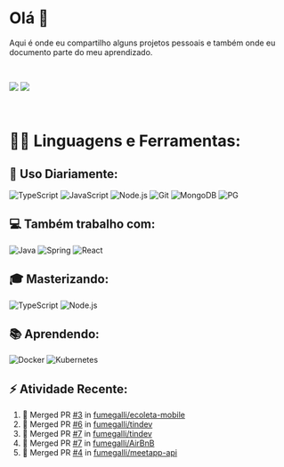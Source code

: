 # **Olá 👋**
Aqui é onde eu compartilho alguns projetos pessoais e também onde eu documento parte do meu aprendizado.

<br>

[<img src="https://img.shields.io/badge/LinkedIn-0077B5?style=for-the-badge&logo=linkedin&logoColor=white"/>](https://www.linkedin.com/in/rafael-fumegalli) [<img src="https://img.shields.io/badge/Medium-12100E?style=for-the-badge&logo=medium&logoColor=white"/>](https://medium.com/@fumegalli)

<br>

# 👨‍💻 **Linguagens e Ferramentas:**

## 🚀 Uso Diariamente:
![TypeScript](https://img.shields.io/badge/TypeScript-007ACC?style=for-the-badge&logo=typescript&logoColor=white) ![JavaScript](https://img.shields.io/badge/JavaScript-F7DF1E?style=for-the-badge&logo=javascript&logoColor=black) ![Node.js](https://img.shields.io/badge/Node.js-43853D?style=for-the-badge&logo=node.js&logoColor=white) ![Git](https://img.shields.io/badge/Git-F05032?style=for-the-badge&logo=Git&logoColor=white) ![MongoDB](https://img.shields.io/badge/MongoDB-4EA94B?style=for-the-badge&logo=mongodb&logoColor=white) ![PG](https://img.shields.io/badge/PostgreSQL-316192?style=for-the-badge&logo=postgresql&logoColor=white)
## 💻 Também trabalho com:
![Java](https://img.shields.io/badge/Java-ED8B00?style=for-the-badge&logo=java&logoColor=white) ![Spring](https://img.shields.io/badge/Spring-6DB33F?style=for-the-badge&logo=spring&logoColor=white) ![React](https://img.shields.io/badge/React-20232A?style=for-the-badge&logo=react&logoColor=61DAFB)

## 🎓 Masterizando:

![TypeScript](https://img.shields.io/badge/TypeScript-007ACC?style=for-the-badge&logo=typescript&logoColor=white) ![Node.js](https://img.shields.io/badge/Node.js-43853D?style=for-the-badge&logo=node.js&logoColor=white)

## 📚 Aprendendo:

![Docker](	https://img.shields.io/badge/Docker-2CA5E0?style=for-the-badge&logo=docker&logoColor=white)
![Kubernetes](https://img.shields.io/badge/Kubernetes-1E90FF?style=for-the-badge&logo=Kubernetes&logoColor=white)


## ⚡ Atividade Recente:

<!--START_SECTION:activity-->
1. 🎉 Merged PR [#3](https://github.com/fumegalli/ecoleta-mobile/pull/3) in [fumegalli/ecoleta-mobile](https://github.com/fumegalli/ecoleta-mobile)
2. 🎉 Merged PR [#6](https://github.com/fumegalli/tindev/pull/6) in [fumegalli/tindev](https://github.com/fumegalli/tindev)
3. 🎉 Merged PR [#7](https://github.com/fumegalli/tindev/pull/7) in [fumegalli/tindev](https://github.com/fumegalli/tindev)
4. 🎉 Merged PR [#7](https://github.com/fumegalli/AirBnB/pull/7) in [fumegalli/AirBnB](https://github.com/fumegalli/AirBnB)
5. 🎉 Merged PR [#4](https://github.com/fumegalli/meetapp-api/pull/4) in [fumegalli/meetapp-api](https://github.com/fumegalli/meetapp-api)
<!--END_SECTION:activity-->